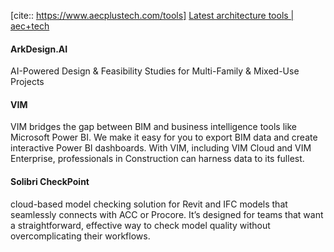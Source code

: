 [cite:: https://www.aecplustech.com/tools]
[Latest architecture tools | aec+tech](https://www.aecplustech.com/tools)

#### ArkDesign.AI
AI-Powered Design & Feasibility Studies for Multi-Family & Mixed-Use Projects

#### VIM
VIM bridges the gap between BIM and business intelligence tools like Microsoft Power BI. We make it easy for you to export BIM data and create interactive Power BI dashboards. With VIM, including VIM Cloud and VIM Enterprise, professionals in Construction can harness data to its fullest.


#### Solibri CheckPoint
cloud-based model checking solution for Revit and IFC models that seamlessly connects with ACC or Procore. It’s designed for teams that want a straightforward, effective way to check model quality without overcomplicating their workflows.
